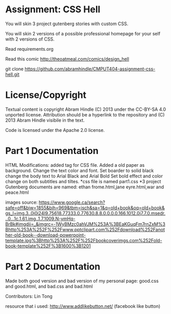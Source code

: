 Assignment: CSS Hell
====================

You will skin 3 project gutenberg stories with custom CSS.

You will skin 2 versions of a possible professional homepage for your
self with 2 versions of CSS.

Read requirements.org

Read this comic http://theoatmeal.com/comics/design_hell

git clone https://github.com/abramhindle/CMPUT404-assignment-css-hell.git

License/Copyright
=================

Textual content is copyright Abram Hindle (C) 2013 under the CC-BY-SA
4.0 unported license. Attribution should be a hyperlink to the
repository and (C) 2013 Abram Hindle visibile in the text.

Code is licensed under the Apache 2.0 license.

Part 1 Documentation
================
HTML Modifications: added tag for CSS file.
Added a old paper as background.
Change the text color and font.
Set boarder to solid black
change the body text to Arial Black and Arial Bold
Set bold effect and color change on both subtitles and tiltes.
*css file is named part1.css 
*3 project Gutenberg documents are named: ethan frome.html,jane eyre.html,war and peace.html

images source:
https://www.google.ca/search?safe=off&biw=1855&bih=969&tbm=isch&sa=1&q=old+book&oq=old+book&gs_l=img.3..0j0i24l9.75618.77333.0.77630.8.8.0.0.0.0.166.1012.0j7.7.0.msedr...0...1c.1.61.img..1.7.1009.N-ymHq-BrBk#imgdii=_&imgrc=-1WyBMzc0ahVJM%253A%3BEaKGuqFm7rnZxM%3Bhttp%253A%252F%252Fwww.pptclipart.com%252Fdownload%252Fanother-old-book--download-powerpoint-template.jpg%3Bhttp%253A%252F%252Fbookcoverimgs.com%252Fold-book-template%252F%3B1600%3B1201

Part 2 Documentation
================
Made both good version and bad version of my personal page: good.css and good.html, and bad.css and bad.html

Contributors: Lin Tong

resource that i used:
http://www.addlikebutton.net/ (facebook like button)

